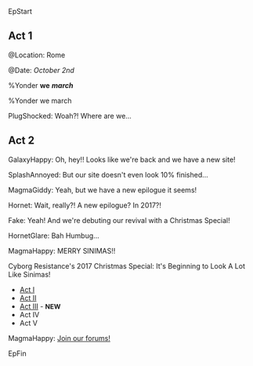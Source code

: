 

EpStart

## Act 1

@Location: Rome

@Date: *October 2nd*

%Yonder **we** ***march***

%Yonder we march

PlugShocked: Woah?! Where are we...

## Act 2 [](#act-2)

GalaxyHappy: Oh, hey!! Looks like we're back and we have a new site!

SplashAnnoyed: But our site doesn't even look 10% finished...

MagmaGiddy: Yeah, but we have a new epilogue it seems!

Hornet: Wait, really?! A new epilogue? In 2017?!

Fake: Yeah! And we're debuting our revival with a Christmas Special!

HornetGlare: Bah Humbug...

MagmaHappy: MERRY SINIMAS!!


<div class="narration">
  Cyborg Resistance's 2017 Christmas Special: It's Beginning to Look A Lot Like Sinimas!
  <ul>
    <li><a href="CR_XMAS_2017_ACT_I.html">Act I</a></li> 
    <li><a href="CR_XMAS_2017_ACT_II.html">Act II</a></li>
    <li><a href="CR_XMAS_2017_ACT_III.html">Act III</a> - <b><font size="2">NEW</font></b></li> 
    <li>Act IV</li>
    <li>Act V</li>
  </ul>
</div>

MagmaHappy: [Join our forums!](http://cyborgresistance.proboards.com/)

EpFin

<script src="assets/js/EpFormatter.js"></script>